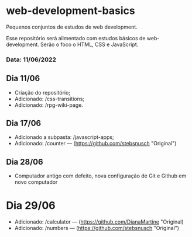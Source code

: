 # web-development-basics
Pequenos conjuntos de estudos de web development.

Esse repositório será alimentado com estudos básicos de web-development. Serão o foco o HTML, CSS e JavaScript.

### Data: 11/06/2022

## Dia 11/06

* Criação do repositório;
* Adicionado: /css-transitions;
* Adicionado: /rpg-wiki-page.

## Dia 17/06
* Adicionado a subpasta: /javascript-apps;
* Adicionado: /counter — (https://github.com/stebsnusch "Original")

## Dia 28/06
* Computador antigo com defeito, nova configuração de Git e Github em novo computador

# Dia 29/06
* Adicionado: /calculator — (https://github.com/DianaMartine "Original)
* Adicionado: /numbers — (https://github.com/stebsnusch "Original")
